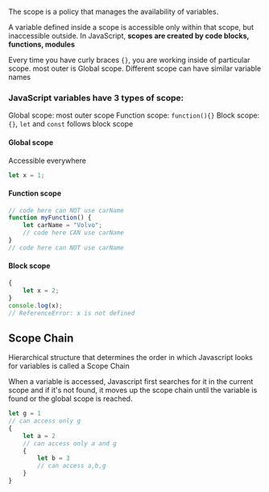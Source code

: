 The scope is a policy that manages the availability of variables.

A variable defined inside a scope is accessible only within that scope, but inaccessible outside.
In JavaScript, **scopes are created by code blocks, functions, modules**

Every time you have curly braces `{}`, you are working inside of particular scope.
most outer is Global scope.
Different scope can have similar variable names

### JavaScript variables have 3 types of scope:
Global scope: most outer scope
Function scope: `function(){}`
Block scope: `{}`, `let` and `const` follows block scope

#### Global scope
Accessible everywhere

```js
let x = 1;
```

#### Function scope

```js
// code here can NOT use carName
function myFunction() {
    let carName = "Volvo";
    // code here CAN use carName
}
// code here can NOT use carName
```

#### Block scope

```js
{
    let x = 2;
}
console.log(x);
// ReferenceError: x is not defined
```

## Scope Chain

Hierarchical structure that determines the order in which Javascript looks for variables is called a Scope Chain

When a variable is accessed, Javascript first searches for it in the current scope
and if it's not found, it moves up the scope chain until the variable is found or the global scope is reached.

```js
let g = 1
// can access only g
{
    let a = 2
    // can access only a and g
    {
        let b = 3
        // can access a,b,g
    }
}
```